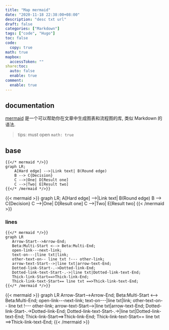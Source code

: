```yaml
---  
title: "Map mermaid"
date: "2020-11-18 22:38:00+08:00"
description: "desc txt url"
draft: false
categories: ["Markdown"]
tags: ["code", "Hugo"]
toc: false
code:
  copy: true
math: true
mapbox:
  accessToken: ""
share:toc:
  auto: false
  enable: true
comment:
  enable: true
---
```


## documentation

[mermaid](https://mermaidjs.github.io/) 是一个可以帮助你在文章中生成图表和流程图的库, 类似 Markdown 的语法.

> tips: must open `math: true`  

## base 


```  
{{</* mermaid */>}}
graph LR;
    A[Hard edge] -->|Link text| B(Round edge)
    B --> C{Decision}
    C -->|One| D[Result one]
    C -->|Two| E[Result two]
{{</* /mermaid */>}}
```

{{< mermaid >}}
graph LR;
    A[Hard edge] -->|Link text| B(Round edge)
    B --> C{Decision}
    C -->|One| D[Result one]
    C -->|Two| E[Result two]
{{< /mermaid >}}

### lines

```
{{</* mermaid */>}}
graph LR
   Arrow-Start-->Arrow-End;
   Beta:Multi-Start <--> Beta:Multi-End;
   open-link---next-link;
   text-on---|line txt|link;
   other-text-on-- line txt !--- other-link;
   arrow-text-Start-->|line txt|arrow-text-End;
   Dotted-link-Start-.->Dotted-link-End;
   Dotted-link-text-Start-.->|line txt|Dotted-link-text-End;
   Thick-link-Start==>Thick-link-End;
   Thick-link-text-Start== line txt ==>Thick-link-text-End;
{{</* /mermaid */>}}
```

{{< mermaid >}}
graph LR
   Arrow-Start-->Arrow-End;
   Beta:Multi-Start <--> Beta:Multi-End;
   open-link---next-link;
   text-on---|line txt|link;
   other-text-on-- line txt !--- other-link;
   arrow-text-Start-->|line txt|arrow-text-End;
   Dotted-link-Start-.->Dotted-link-End;
   Dotted-link-text-Start-.->|line txt|Dotted-link-text-End;
   Thick-link-Start==>Thick-link-End;
   Thick-link-text-Start== line txt ==>Thick-link-text-End;
{{< /mermaid >}}